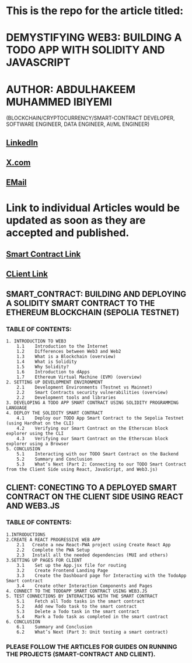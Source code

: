 # This is the repo for the article titled: 
# DEMYSTIFYING WEB3: BUILDING A TODO APP WITH SOLIDITY AND JAVASCRIPT

# AUTHOR: ABDULHAKEEM MUHAMMED IBIYEMI 
 (BLOCKCHAIN/CRYPTOCURRENCY/SMART-CONTRACT DEVELOPER, SOFTWARE ENGINEER, DATA ENGINEER, AI/ML ENGINEER)
## [LinkedIn](https://www.linkedin.com/in/abdulhakeem-muhammed-ibiyemi/)
## [X.com](https://x.com/ennas_de)
## [EMail](mailto:dev.abdulhakeem@gmail.com)


# Link to individual Articles would be updated as soon as they are accepted and published.
## [Smart Contract Link]()
## [CLient Link]()


## SMART_CONTRACT: BUILDING AND DEPLOYING A SOLIDITY SMART CONTRACT TO THE ETHEREUM BLOCKCHAIN (SEPOLIA TESTNET)

### TABLE OF CONTENTS:
    1. INTRODUCTION TO WEB3
        1.1    Introduction to the Internet
        1.2    Differences between Web3 and Web2
        1.3    What is a Blockchain (overview) 
        1.4    What is Solidity 
        1.5    Why Solidity?
        1.6    Introduction to dApps
        1.7    Ethereum Virtual Machine (EVM) (overview)
    2. SETTING UP DEVELOPMENT ENVIRONMENT
        2.1    Development Environments (Testnet vs Mainnet)
        2.2    Smart Contracts security vulnerabilities (overview)
        2.2    Development tools and libraries
    3. DEVELOPING A TODO APP SMART CONTRACT USING SOLIDITY PROGRAMMING LANGUAGE 
    4. DEPLOY THE SOLIDITY SMART CONTRACT 
        4.1    Deploy our TODO App Smart Contract to the Sepolia Testnet (using Hardhat on the CLI)
        4.2    Verifying our Smart Contract on the Etherscan block explorer using the CLI
        4.3    Verifying our Smart Contract on the Etherscan block explorer using a Browser
    5. CONCLUSION 
        5.1    Interacting with our TODO Smart Contract on the Backend
        5.2    Summary and Conclusion
        5.3    What’s Next (Part 2: Connecting to our TODO Smart Contract from the Client Side using React, JavaScript, and Web3.js)


## CLIENT: CONECTING TO A DEPLOYED SMART CONTRACT ON THE CLIENT SIDE USING REACT AND WEB3.JS

### TABLE OF CONTENTS:
    1.INTRODUCTIONS
    2.CREATE A REACT PROGRESSIVE WEB APP
        2.1   Create a new React-PWA project using Create React App
        2.2   Complete the PWA Setup 
        2.3   Install all the needed dependencies (MUI and others)
    3.SETTING UP PAGES FOR CLIENT 
        3.1    Set up the App.jsx file for routing
        3.2    Create Frontend Landing Page
        3.3    Create the Dashboard page for Interacting with the TodoApp Smart contract
        3.4    Create other Interaction Components and Pages
    4. CONNECT TO THE TODOAPP SMART CONTRACT USING WEB3.JS 
    5. TEST CONNECTIONS BY INTERACTING WITH THE SMART CONTRACT  
        5.1    Fetch all Todo tasks in the smart contract
        5.2    Add new Todo task to the smart contract
        5.3    Delete a Todo task in the smart contract
        5.4    Mark a Todo task as completed in the smart contract
    6. CONCLUSION 
        6.1    Summary and Conclusion
        6.2    What’s Next (Part 3: Unit testing a smart contract)


### PLEASE FOLLOW THE ARTICLES FOR GUIDES ON RUNNING THE PROJECTS (SMART-CONTRACT AND CLIENT).
